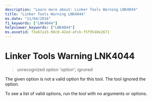 ```yaml
---
description: "Learn more about: Linker Tools Warning LNK4044"
title: "Linker Tools Warning LNK4044"
ms.date: "11/04/2016"
f1_keywords: ["LNK4044"]
helpviewer_keywords: ["LNK4044"]
ms.assetid: f3a67a15-98c0-42ed-afcb-f5f9540e2671
---
```

# Linker Tools Warning LNK4044

> unrecognized option 'option'; ignored

The given option is not a valid option for this tool. The tool ignored the option.

To see a list of valid options, run the tool with no arguments or options.
